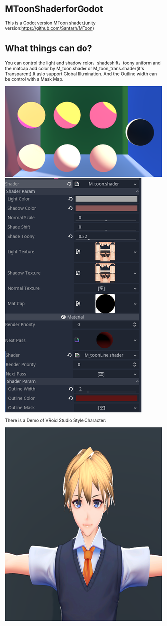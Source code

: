 # MToonShaderforGodot
This is a Godot version MToon shader.(unity version:https://github.com/Santarh/MToon)
# What things can do?
You can control the light and shadow color，shadeshift，toony uniform and the matcap add color by M_toon.shader or M_toon_trans.shader(it's Transparent).It aslo support Global Illumination.
And the Outline width can be control with a Mask Map.

![img](https://github.com/bladesero/MToonShaderforGodot/blob/master/Materialshow.png)
![img](https://github.com/bladesero/MToonShaderforGodot/blob/master/params.png)

There is a Demo of VRoid Studio Style Character:

<div align=center><img width="732" height="620" src="https://github.com/bladesero/MToonShaderforGodot/blob/master/VRoidStyle.png"/></div>
